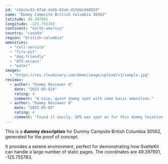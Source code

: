 ```yaml
---
id: "cbbcbc93-97a8-4a5b-83eb-d15ddc848559"
name: "Dummy Campsite British Columbia 30562"
latitude: 49.397901
longitude: -125.755783
continent: "north-america"
country: "canada"
region: "british-columbia"
amenities:
  - "cell-service"
  - "fire-pit"
  - "dog-friendly"
  - "ATV-access"
  - "water"
images:
  - "https://res.cloudinary.com/demo/image/upload/v1/sample.jpg"
reviews:
  - author: "Dummy Reviewer A"
    date: "2025-05-024"
    rating: 4
    comment: "A nice, quiet dummy spot with some basic amenities."
  - author: "Dummy Reviewer B"
    date: "2025-05-02"
    rating: 4
    comment: "Found it easily. GPS was spot on for this dummy location."
---
```


This is a **dummy description** for Dummy Campsite British Columbia 30562, generated for the proof of concept.

It provides a serene environment, perfect for demonstrating how SvelteKit can handle a large number of static pages. The coordinates are 49.397901, -125.755783.
